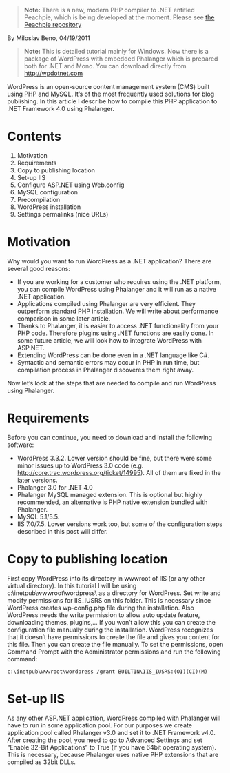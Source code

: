 > **Note:** There is a new, modern PHP compiler to .NET entitled Peachpie, which is being developed at the moment. Please see [the Peachpie repository](https://github.com/iolevel/peachpie)

By Miloslav Beno, 04/19/2011


> **Note:** This is detailed tutorial mainly for Windows. Now there is a package of WordPress with embedded Phalanger which is prepared both for .NET and Mono. You can download directly from http://wpdotnet.com

WordPress is an open-source content management system (CMS) built using PHP and MySQL. It’s of the most frequently used solutions for blog publishing. In this article I describe how to compile this PHP application to .NET Framework 4.0 using Phalanger.

# Contents

1.	Motivation
2.	Requirements
3.	Copy to publishing location
4.	Set-up IIS
5.	Configure ASP.NET using Web.config
6.	MySQL configuration
7.	Precompilation
8.	WordPress installation
9.	Settings permalinks (nice URLs)

# Motivation
Why would you want to run WordPress as a .NET application? There are several good reasons:
- If you are working for a customer who requires using the .NET platform, you can compile WordPress using Phalanger and it will run as a native .NET application.
- Applications compiled using Phalanger are very efficient. They outperform standard PHP installation. We will write about performance comparison in some later article.
- Thanks to Phalanger, it is easier to access .NET functionality from your PHP code. Therefore plugins using .NET functions are easily done. In some future article, we will look how to integrate WordPress with ASP.NET.
- Extending WordPress can be done even in a .NET language like C#. 
- Syntactic and semantic errors may occur in PHP in run time, but compilation process in Phalanger discoveres them right away. 
 
Now let’s look at the steps that are needed to compile and run WordPress using Phalanger.

# Requirements
Before you can continue, you need to download and install the following software:
- WordPress 3.3.2. Lower version should be fine, but there were some minor issues up to WordPress 3.0 code (e.g. http://core.trac.wordpress.org/ticket/14995). All of them are fixed in the later versions.
- Phalanger 3.0 for .NET 4.0
- Phalanger MySQL managed extension. This is optional but highly recommended, an alternative is PHP native extension bundled with Phalanger.
- MySQL 5.1/5.5.
- IIS 7.0/7.5. Lower versions work too, but some of the configuration steps described in this post will differ.

# Copy to publishing location
First copy WordPress into its directory in wwwroot of IIS (or any other virtual directory). In this tutorial I will be using c:\inetpub\wwwroot\wordpress\ as a directory for WordPress. Set write and modify permissions for IIS_IUSRS on this folder. This is necessary since WordPress creates wp-config.php file during the installation. Also WordPress needs the write permission to allow auto update feature, downloading themes, plugins,… If you won’t allow this you can create the configuration file manually during the installation. WordPress recognizes that it doesn’t have permissions to create the file and gives you content for this file. Then you can create the file manually.
To set the permissions, open Command Prompt with the Administrator permissions and run the following command:

`c:\inetpub\wwwroot\wordpress /grant BUILTIN\IIS_IUSRS:(OI)(CI)(M)`

# Set-up IIS
As any other ASP.NET application, WordPress compiled with Phalanger will have to run in some application pool. For our purposes we create application pool called Phalanger v3.0 and set it to .NET Framework v4.0. After creating the pool, you need to go to Advanced Settings and set “Enable 32-Bit Applications” to True (if you have 64bit operating system). This is necessary, because Phalanger uses native PHP extensions that are compiled as 32bit DLLs.
